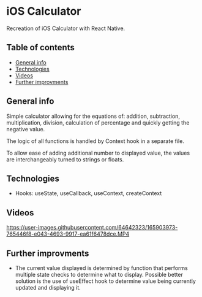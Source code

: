 # iOS Calculator
Recreation of iOS Calculator with React Native.

## Table of contents
* [General info](#general-info)
* [Technologies](#Technologies)
* [Videos](#Videos)
* [Further improvments](#Further-improvments)

## General info
Simple calculator allowing for the equations of: addition, subtraction, multiplication, division, calculation of percentage and quickly getting the negative value.

The logic of all functions is handled by Context hook in a separate file.

To allow ease of adding additional number to displayed value, the values are interchangeably turned to strings or floats.

## Technologies
* Hooks: useState, useCallback, useContext, createContext

## Videos
https://user-images.githubusercontent.com/64642323/165903973-765446f8-e043-4693-9917-ea61f6478dce.MP4

## Further improvments
* The current value displayed is determined by function that performs multiple state checks to determine what to display. Possible better solution is the use of useEffect hook to determine value being currently updated and displaying it.